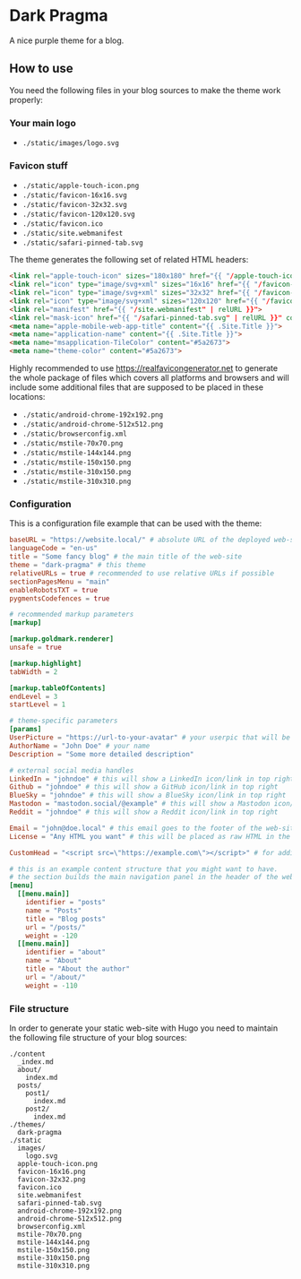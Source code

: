 # Dark Pragma

A nice purple theme for a blog.

## How to use

You need the following files in your blog sources to make the theme work properly:

### Your main logo

- `./static/images/logo.svg`

### Favicon stuff

- `./static/apple-touch-icon.png`
- `./static/favicon-16x16.svg`
- `./static/favicon-32x32.svg`
- `./static/favicon-120x120.svg`
- `./static/favicon.ico`
- `./static/site.webmanifest`
- `./static/safari-pinned-tab.svg`

The theme generates the following set of related HTML headers:

```html
<link rel="apple-touch-icon" sizes="180x180" href="{{ "/apple-touch-icon.png" | relURL }}">
<link rel="icon" type="image/svg+xml" sizes="16x16" href="{{ "/favicon-16x16.svg" | relURL }}">
<link rel="icon" type="image/svg+xml" sizes="32x32" href="{{ "/favicon-32x32.svg" | relURL }}">
<link rel="icon" type="image/svg+xml" sizes="120x120" href="{{ "/favicon-120x120.svg" | relURL }}">
<link rel="manifest" href="{{ "/site.webmanifest" | relURL }}">
<link rel="mask-icon" href="{{ "/safari-pinned-tab.svg" | relURL }}" color="#5a2673">
<meta name="apple-mobile-web-app-title" content="{{ .Site.Title }}">
<meta name="application-name" content="{{ .Site.Title }}">
<meta name="msapplication-TileColor" content="#5a2673">
<meta name="theme-color" content="#5a2673">
```

Highly recommended to use https://realfavicongenerator.net to generate the whole package of files which covers all platforms and browsers and will include some additional files that are supposed to be placed in these locations:

- `./static/android-chrome-192x192.png`
- `./static/android-chrome-512x512.png`
- `./static/browserconfig.xml`
- `./static/mstile-70x70.png`
- `./static/mstile-144x144.png`
- `./static/mstile-150x150.png`
- `./static/mstile-310x150.png`
- `./static/mstile-310x310.png`

### Configuration

This is a configuration file example that can be used with the theme:

```toml
baseURL = "https://website.local/" # absolute URL of the deployed web-site
languageCode = "en-us"
title = "Some fancy blog" # the main title of the web-site
theme = "dark-pragma" # this theme
relativeURLs = true # recommended to use relative URLs if possible
sectionPagesMenu = "main"
enableRobotsTXT = true
pygmentsCodefences = true

# recommended markup parameters
[markup]

[markup.goldmark.renderer]
unsafe = true

[markup.highlight]
tabWidth = 2

[markup.tableOfContents]
endLevel = 3
startLevel = 1

# theme-specific parameters
[params]
UserPicture = "https://url-to-your-avatar" # your userpic that will be used for the small author description in posts
AuthorName = "John Doe" # your name
Description = "Some more detailed description"

# external social media handles
LinkedIn = "johndoe" # this will show a LinkedIn icon/link in top right
Github = "johndoe" # this will show a GitHub icon/link in top right
BlueSky = "johndoe" # this will show a BlueSky icon/link in top right
Mastodon = "mastodon.social/@example" # this will show a Mastodon icon/link in top right
Reddit = "johndoe" # this will show a Reddit icon/link in top right

Email = "john@doe.local" # this email goes to the footer of the web-site as your contact
License = "Any HTML you want" # this will be placed as raw HTML in the footer after words "licensed under", so feel free to insert links and small images with inline styles.

CustomHead = "<script src=\"https://example.com\"></script>" # for additional custom "head" tag content. Rendered at the end of "head".

# this is an example content structure that you might want to have.
# the section builds the main navigation panel in the header of the web-site, aligned to the right. Many root level items can cause layout problems on small screens
[menu]
  [[menu.main]]
    identifier = "posts"
    name = "Posts"
    title = "Blog posts"
    url = "/posts/"
    weight = -120
  [[menu.main]]
    identifier = "about"
    name = "About"
    title = "About the author"
    url = "/about/"
    weight = -110
```

### File structure

In order to generate your static web-site with Hugo you need to maintain the following file structure of your blog sources:

```
./content
  _index.md
  about/
    index.md
  posts/
    post1/
      index.md
    post2/
      index.md
./themes/
  dark-pragma
./static
  images/
    logo.svg
  apple-touch-icon.png
  favicon-16x16.png
  favicon-32x32.png
  favicon.ico
  site.webmanifest
  safari-pinned-tab.svg
  android-chrome-192x192.png
  android-chrome-512x512.png
  browserconfig.xml
  mstile-70x70.png
  mstile-144x144.png
  mstile-150x150.png
  mstile-310x150.png
  mstile-310x310.png
```
